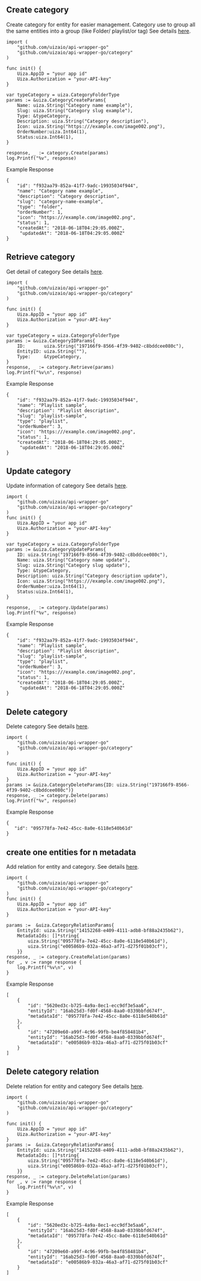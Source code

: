 ## Create category
Create category for entity for easier management. Category use to group all the same entities into a group (like Folder/ playlist/or tag)
See details [here](https://docs.uiza.io/#create-category).

```golang
import (
	"github.com/uizaio/api-wrapper-go"
	"github.com/uizaio/api-wrapper-go/category"
)

func init() {
    Uiza.AppID = "your app id"
    Uiza.Authorization = "your-API-key"
}

var typeCategory = uiza.CategoryFolderType
params := &uiza.CategoryCreateParams{
    Name: uiza.String("Category name example"),
    Slug: uiza.String("Category slug example"),
    Type: &typeCategory,
    Description: uiza.String("Category description"),
    Icon: uiza.String("https:///example.com/image002.png"),
    OrderNumber:uiza.Int64(1),
    Status:uiza.Int64(1),
}

response, _ := category.Create(params)
log.Printf("%v", response)
```

Example Response
```golang
{
    "id": "f932aa79-852a-41f7-9adc-19935034f944",
    "name": "Category name example",
    "description": "Category description",
    "slug": "category-name-example",
    "type": "folder",
    "orderNumber": 1,
    "icon": "https:///example.com/image002.png",
    "status": 1,
    "createdAt": "2018-06-18T04:29:05.000Z",
     "updatedAt": "2018-06-18T04:29:05.000Z"
}
```
## Retrieve category
Get detail of category
See details [here](https://docs.uiza.io/#retrieve-category).

```golang
import (
	"github.com/uizaio/api-wrapper-go"
	"github.com/uizaio/api-wrapper-go/category"
)

func init() {
    Uiza.AppID = "your app id"
    Uiza.Authorization = "your-API-key"
}

var typeCategory = uiza.CategoryFolderType
params := &uiza.CategoryIDParams{
    ID:       uiza.String("197166f9-8566-4f39-9402-c8bddcee080c"),
    EntityID: uiza.String(""),
    Type:     &typeCategory,
}
response, _ := category.Retrieve(params)
log.Printf("%v\n", response)

```

Example Response

```golang
{
    "id": "f932aa79-852a-41f7-9adc-19935034f944",
    "name": "Playlist sample",
    "description": "Playlist description",
    "slug": "playlist-sample",
    "type": "playlist",
    "orderNumber": 3,
    "icon": "https:///example.com/image002.png",
    "status": 1,
    "createdAt": "2018-06-18T04:29:05.000Z",
     "updatedAt": "2018-06-18T04:29:05.000Z"
}
```
## Update category
Update information of category
See details [here](https://docs.uiza.io/#update-category).

```golang
import (
	"github.com/uizaio/api-wrapper-go"
	"github.com/uizaio/api-wrapper-go/category"
)
func init() {
    Uiza.AppID = "your app id"
    Uiza.Authorization = "your-API-key"
}
	
var typeCategory = uiza.CategoryFolderType
params := &uiza.CategoryUpdateParams{
    ID: uiza.String("197166f9-8566-4f39-9402-c8bddcee080c"),
    Name: uiza.String("Category name update"),
    Slug: uiza.String("Category slug update"),
    Type: &typeCategory,
    Description: uiza.String("Category description update"),
    Icon: uiza.String("https:///example.com/image002.png"),
    OrderNumber:uiza.Int64(1),
    Status:uiza.Int64(1),
}

response, _ := category.Update(params)
log.Printf("%v", response)
```

Example Response

```golang
{
    "id": "f932aa79-852a-41f7-9adc-19935034f944",
    "name": "Playlist sample",
    "description": "Playlist description",
    "slug": "playlist-sample",
    "type": "playlist",
    "orderNumber": 3,
    "icon": "https:///example.com/image002.png",
    "status": 1,
    "createdAt": "2018-06-18T04:29:05.000Z",
     "updatedAt": "2018-06-18T04:29:05.000Z"
}
```
## Delete category
Delete category
See details [here](https://docs.uiza.io/#delete-category).
```golang
import (
	"github.com/uizaio/api-wrapper-go"
	"github.com/uizaio/api-wrapper-go/category"
)

func init() {
    Uiza.AppID = "your app id"
    Uiza.Authorization = "your-API-key"
}
params := &uiza.CategoryDeleteParams{ID: uiza.String("197166f9-8566-4f39-9402-c8bddcee080c")}
response, _ := category.Delete(params)
log.Printf("%v", response)
```

Example Response

```golang
{
   "id": "095778fa-7e42-45cc-8a0e-6118e540b61d"
}
```
## create one entities for n metadata
Add relation for entity and category.
See details [here](https://docs.uiza.io/#create-category-relation).
```golang
import (
	"github.com/uizaio/api-wrapper-go"
	"github.com/uizaio/api-wrapper-go/category"
)
func init() {
    Uiza.AppID = "your app id"
    Uiza.Authorization = "your-API-key"
}
	
params :=  &uiza.CategoryRelationParams{
    EntityId: uiza.String("14152268-e409-4111-adb8-bf88a2435b62"),
    MetadataIds: []*string{
        uiza.String("095778fa-7e42-45cc-8a0e-6118e540b61d"),
        uiza.String("e00586b9-032a-46a3-af71-d275f01b03cf"),
    }}
response, _ := category.CreateRelation(params)
for _, v := range response {
    log.Printf("%v\n", v)
}
```

Example Response

```golang
[
    {
        "id": "5620ed3c-b725-4a9a-8ec1-ecc9df3e5aa6",
        "entityId": "16ab25d3-fd0f-4568-8aa0-0339bbfd674f",
        "metadataId": "095778fa-7e42-45cc-8a0e-6118e540b61d"
    },
    {
        "id": "47209e60-a99f-4c96-99fb-be4f858481b4",
        "entityId": "16ab25d3-fd0f-4568-8aa0-0339bbfd674f",
        "metadataId": "e00586b9-032a-46a3-af71-d275f01b03cf"
    }
]
```
## Delete category relation
Delete relation for entity and category
See details [here](https://docs.uiza.io/#delete-category-relation).
```golang
import (
	"github.com/uizaio/api-wrapper-go"
	"github.com/uizaio/api-wrapper-go/category"
)

func init() {
    Uiza.AppID = "your app id"
    Uiza.Authorization = "your-API-key"
}
params :=  &uiza.CategoryRelationParams{
    EntityId: uiza.String("14152268-e409-4111-adb8-bf88a2435b62"),
    MetadataIds: []*string{
        uiza.String("095778fa-7e42-45cc-8a0e-6118e540b61d"),
        uiza.String("e00586b9-032a-46a3-af71-d275f01b03cf"),
    }}
response, _ := category.DeleteRelation(params)
for _, v := range response {
    log.Printf("%v\n", v)
}
```

Example Response

```golang
[
    {
        "id": "5620ed3c-b725-4a9a-8ec1-ecc9df3e5aa6",
        "entityId": "16ab25d3-fd0f-4568-8aa0-0339bbfd674f",
        "metadataId": "095778fa-7e42-45cc-8a0e-6118e540b61d"
    },
    {
        "id": "47209e60-a99f-4c96-99fb-be4f858481b4",
        "entityId": "16ab25d3-fd0f-4568-8aa0-0339bbfd674f",
        "metadataId": "e00586b9-032a-46a3-af71-d275f01b03cf"
    }
]
```
